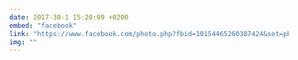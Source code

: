 ```yaml
---
date: 2017-30-1 15:20:09 +0200
embed: "facebook"
link: "https://www.facebook.com/photo.php?fbid=10154465260387424&set=pb.502032423.-2207520000.1491386818.&type=3&theater"
img: ""
---
```

